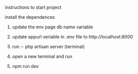 instructions to start project

 install the dependences 
 
1. update the env page db name variable

2. update appurl veriable in .env file to http://localhost:8000

3. run :- php artisan server (terminal)

4. open a new terminal and run

5. npm run dev
